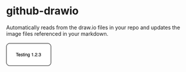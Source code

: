 # github-drawio
Automatically reads from the draw.io files in your repo and updates the image files referenced in your markdown.
\
\
<a href="https://app.diagrams.net/#Hphilip-gai%2Fgithub-drawio%2Fblob%2Fdevelop%2FTest%20Embedding.drawio.png" target="_blank">
  <img src="Test%20Embedding.drawio.png">
</a>

